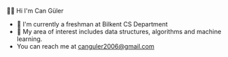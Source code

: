 👨‍💻 Hi I'm Can Güler

- 🔭 I'm currently a freshman at Bilkent CS Department
- 🌱 My area of interest includes data structures, algorithms and machine learning.
- You can reach me at canguler2006@gmail.com

  
